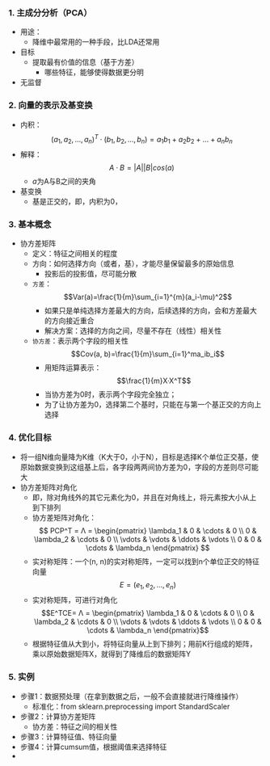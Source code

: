 ### 1. 主成分分析（PCA）
- 用途：
  - 降维中最常用的一种手段，比LDA还常用
- 目标
  - 提取最有价值的信息（基于方差）
    - 哪些特征，能够使得数据更分明
- 无监督

### 2. 向量的表示及基变换
- 内积：$$(a_1,a_2,...,a_n)^T · (b_1,b_2,...,b_n)=a_1b_1+a_2b_2+...+a_nb_n$$
- 解释：$$A·B=|A||B|cos(a)$$
  - $a$为A与B之间的夹角
- 基变换
  - 基是正交的，即，内积为0，

### 3. 基本概念
- 协方差矩阵
  - 定义：特征之间相关的程度
  - 方向：如何选择方向（或者，基），才能尽量保留最多的原始信息
    - 投影后的投影值，尽可能分散
  - `方差`：$$Var(a)=\frac{1}{m}\sum_{i=1}^{m}(a_i-\mu)^2$$
    - 如果只是单纯选择方差最大的方向，后续选择的方向，会和方差最大的方向接近重合
    - 解决方案：选择的方向之间，尽量不存在（线性）相关性
  - `协方差`：表示两个字段的相关性 $$Cov(a, b)=\frac{1}{m}\sum_{i=1}^ma_ib_i$$
    - 用矩阵运算表示：$$\frac{1}{m}X·X^T$$
    - 当协方差为0时，表示两个字段完全独立；
    - 为了让协方差为0，选择第二个基时，只能在与第一个基正交的方向上选择

### 4. 优化目标
- 将一组N维向量降为K维（K大于0，小于N），目标是选择K个单位正交基，使原始数据变换到这组基上后，各字段两两间协方差为0，字段的方差则尽可能大
- 协方差矩阵对角化
  - 即，除对角线外的其它元素化为0，并且在对角线上，将元素按大小从上到下排列
  - 协方差矩阵对角化：$$
PCP^T = Λ = \begin{pmatrix}
\lambda_1 & 0 & \cdots & 0 \\
0 & \lambda_2 & \cdots & 0 \\
\vdots & \vdots & \ddots & \vdots \\
0 & 0 & \cdots & \lambda_n
\end{pmatrix}
$$
  - 实对称矩阵：一个(n, n)的实对称矩阵，一定可以找到n个单位正交的特征向量$$E=(e_1,e_2,...,e_n)$$
  - 实对称矩阵，可进行对角化 $$E^TCE= Λ = \begin{pmatrix}
\lambda_1 & 0 & \cdots & 0 \\
0 & \lambda_2 & \cdots & 0 \\
\vdots & \vdots & \ddots & \vdots \\
0 & 0 & \cdots & \lambda_n
\end{pmatrix}$$
  - 根据特征值从大到小，将特征向量从上到下排列；用前K行组成的矩阵，乘以原始数据矩阵X，就得到了降维后的数据矩阵Y

### 5. 实例
- 步骤1：数据预处理（在拿到数据之后，一般不会直接就进行降维操作）
  - 标准化：from sklearn.preprocessing import StandardScaler
- 步骤2：计算协方差矩阵
  - 协方差：特征之间的相关性
- 步骤3：计算特征值、特征向量
- 步骤4：计算cumsum值，根据阈值来选择特征
- 